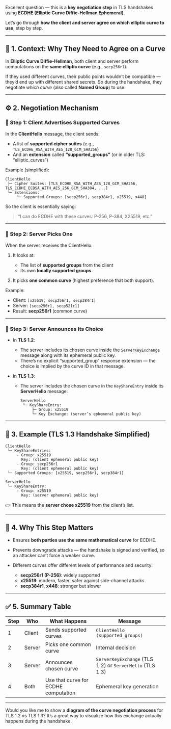 Excellent question — this is a **key negotiation step** in TLS handshakes using **ECDHE (Elliptic Curve Diffie-Hellman Ephemeral)**.

Let’s go through **how the client and server agree on which elliptic curve to use**, step by step.

---

## 🧩 1. Context: Why They Need to Agree on a Curve

In **Elliptic Curve Diffie-Hellman**, both client and server perform computations on the **same elliptic curve** (e.g., `secp256r1`).

If they used different curves, their public points wouldn’t be compatible — they’d end up with different shared secrets.
So during the handshake, they negotiate *which curve* (also called **Named Group**) to use.

---

## ⚙️ 2. Negotiation Mechanism

### 🔹 Step 1: Client Advertises Supported Curves

In the **ClientHello** message, the client sends:

* A list of **supported cipher suites** (e.g., `TLS_ECDHE_RSA_WITH_AES_128_GCM_SHA256`)
* And an **extension** called **“supported_groups”** (or in older TLS: “elliptic_curves”)

Example (simplified):

```
ClientHello
 ├─ Cipher Suites: [TLS_ECDHE_RSA_WITH_AES_128_GCM_SHA256, TLS_ECDHE_ECDSA_WITH_AES_256_GCM_SHA384, ...]
 └─ Extensions:
     └─ Supported Groups: [secp256r1, secp384r1, x25519, x448]
```

So the client is essentially saying:

> “I can do ECDHE with these curves: P-256, P-384, X25519, etc.”

---

### 🔹 Step 2: Server Picks One

When the server receives the ClientHello:

1. It looks at:

   * The list of **supported groups** from the client
   * Its own **locally supported groups**
2. It picks **one common curve** (highest preference that both support).

Example:

* Client: `[x25519, secp256r1, secp384r1]`
* Server: `[secp256r1, secp521r1]`
* Result: **secp256r1** (common curve)

---

### 🔹 Step 3: Server Announces Its Choice

* In **TLS 1.2**:

  * The server includes its chosen curve inside the `ServerKeyExchange` message along with its ephemeral public key.
  * There’s no explicit “supported_group” response extension — the choice is implied by the curve ID in that message.

* In **TLS 1.3**:

  * The server includes the chosen curve in the `KeyShareEntry` inside its **ServerHello** message:

    ```
    ServerHello
     └─ KeyShareEntry:
         ├─ Group: x25519
         └─ Key Exchange: (server’s ephemeral public key)
    ```

---

## 🧠 3. Example (TLS 1.3 Handshake Simplified)

```
ClientHello
 └─ KeyShareEntries:
     - Group: x25519
       Key: (client ephemeral public key)
     - Group: secp256r1
       Key: (client ephemeral public key)
 └─ Supported Groups: [x25519, secp256r1, secp384r1]

ServerHello
 └─ KeyShareEntry:
     - Group: x25519
       Key: (server ephemeral public key)
```

👉 This means the **server chose x25519** from the client’s list.

---

## 🔐 4. Why This Step Matters

* Ensures **both parties use the same mathematical curve** for ECDHE.
* Prevents downgrade attacks — the handshake is signed and verified, so an attacker can’t force a weaker curve.
* Different curves offer different levels of performance and security:

  * **secp256r1 (P-256)**: widely supported
  * **x25519**: modern, faster, safer against side-channel attacks
  * **secp384r1**, **x448**: stronger but slower

---

## ✅ 5. Summary Table

| Step | Who    | What Happens                         | Message                                                  |
| ---- | ------ | ------------------------------------ | -------------------------------------------------------- |
| 1    | Client | Sends supported curves               | `ClientHello (supported_groups)`                         |
| 2    | Server | Picks one common curve               | Internal decision                                        |
| 3    | Server | Announces chosen curve               | `ServerKeyExchange` (TLS 1.2) or `ServerHello` (TLS 1.3) |
| 4    | Both   | Use that curve for ECDHE computation | Ephemeral key generation                                 |

---

Would you like me to show a **diagram of the curve negotiation process** for TLS 1.2 vs TLS 1.3? It’s a great way to visualize how this exchange actually happens during the handshake.

